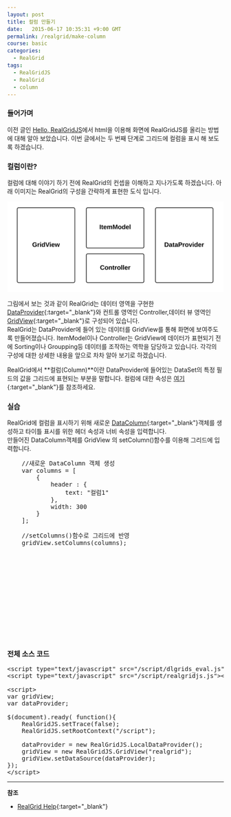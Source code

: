 ```yaml
---
layout: post
title: 컬럼 만들기
date:   2015-06-17 10:35:31 +9:00 GMT
permalink: /realgrid/make-column
course: basic
categories: 
  - RealGrid
tags: 
  - RealGridJS
  - RealGrid
  - column
---
```


<script type="text/javascript" src="/script/dlgrids_eval.js"></script>
<script type="text/javascript" src="/script/realgridjs.js"></script>

<script>
var gridView;
var dataProvider;
    
$(document).ready( function() {

    RealGridJS.setTrace(false);
    RealGridJS.setRootContext("/script");
    
    dataProvider = new RealGridJS.LocalDataProvider();
    gridView = new RealGridJS.GridView("realgrid");
    gridView.setDataSource(dataProvider);
    
    var columns = [
        {
            name: "col1",
            header : {
                text: "컬럼1"
            },
            width: 300
        }
    ];
    gridView.setColumns(columns);

    var header = gridView.getColumnProperty("col1", "header");
    header.text = "컬럼2";

    gridView.setColumnProperty("col1", "header", header);


});
</script>

### 들어가며

이전 글인 [Hello, RealGridJS](/realgrid/2015/03/30/realgrid-setup.html)에서 html을 이용해 화면에 RealGridJS를 올리는 방법에 대해 알아 보았습니다. 이번 글에서는 두 번째 단계로 그리드에 컬럼을 표시 해 보도록 하겠습니다.

### 컬럼이란?

컬럼에 대해 이야기 하기 전에 RealGrid의 컨셉을 이해하고 지나가도록 하겠습니다. 아래 이미지는 RealGrid의 구성을 간략하게 표현한 도식 입니다.    

![](/images/blog/20150617-realgrid-concept.png)

그림에서 보는 것과 같이 RealGrid는 데이터 영역을 구현한 [DataProvider](http://help.realgrid.com/api/DataProvider/){:target="_blank"}와  컨트롤 영역인 Controller,데이터 뷰 영역인 [GridView](http://help.realgrid.com/api/GridView/){:target="_blank"}로 구성되어 있습니다.    
RealGrid는 DataProvider에 들어 있는 데이터를 GridView를 통해 화면에 보여주도록 만들어졌습니다. ItemModel이나 Controller는 GridView에 데이터가 표현되기 전에 Sorting이나 Groupping등 데이터를 조작하는 역학을 담당하고 있습니다. 각각의 구성에 대한 상세한 내용을 앞으로 차차 알아 보기로 하겠습니다.

RealGrid에서 **컬럼(Column)**이란 DataProvider에 들어있는 DataSet의 특정 필드의 값을 그리드에 표현되는 부분을 말합니다. 컬럼에 대한 속성은 [여기](http://help.realgrid.com/api/types/DataColumn/){:target="_blank"}를 참조하세요.

### 실습

RealGrid에 컬럼을 표시하기 위해 새로운 [DataColumn](http://help.realgrid.com/api/types/DataColumn/){:target="_blank"}객체를 생성하고 타이틀 표시를 위한 헤더 속성과 너비 속성을 입력합니다.  
만들어진 DataColumn객체를 GridView 의 setColumn()함수를 이용해 그리드에 입력합니다.

<pre class="prettyprint">
    //새로운 DataColumn 객체 생성
    var columns = [
        {
            header : {
                text: "컬럼1"
            },
            width: 300
        }
    ];
    
    //setColumns()함수로 그리드에 반영
    gridView.setColumns(columns);</pre>

<div id="realgrid" style="width: 100%; height: 200px;"></div>


### 전체 소스 코드

<pre class="prettyprint">
&lt;script type=&quot;text/javascript&quot; src=&quot;/script/dlgrids_eval.js&quot;&gt;&lt;/script&gt;
&lt;script type=&quot;text/javascript&quot; src=&quot;/script/realgridjs.js&quot;&gt;&lt;/script&gt;

&lt;script&gt;
var gridView;
var dataProvider;

$(document).ready( function(){
    RealGridJS.setTrace(false);
    RealGridJS.setRootContext(&quot;/script&quot;);
    
    dataProvider = new RealGridJS.LocalDataProvider();
    gridView = new RealGridJS.GridView(&quot;realgrid&quot;);
    gridView.setDataSource(dataProvider);    
});   
&lt;/script&gt;</pre>


---
**참조**

* [RealGrid Help](http://help.realgrid.com){:target="_blank"}